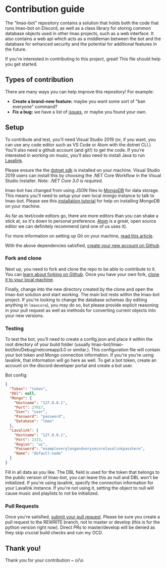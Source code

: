 # Contribution guide

The "lmao-bot" repository contains a solution that holds both the code that runs lmao-bot on Discord, as well as a class library for storing common database objects used in other lmao projects, such as a web interface. It also contains a web api which acts as a middleman between the bot and the database for enhanced security and the potential for additional features in the future.

If you're interested in contributing to this project, great! This file should help you get started.

## Types of contribution

There are many ways you can help improve this repository! For example:

-   **Create a brand-new feature:** maybe you want some sort of "ban everyone" command?
-   **Fix a bug:** we have a list of [issues](https://github.com/DrEngi/lmao-bot/issues),
    or maybe you found your own.


## Setup

To contribute and test, you'll need Visual Studio 2019 (or, if you want, you can use any code editor such as VS Code or Atom with the dotnet CLI.) You'll also need a github account (and git!) to get the code. If you're interested in working on music, you'll also need to install Java to run [Lavalink](https://github.com/Frederikam/Lavalink).

Please ensure the the [dotnet sdk](https://dotnet.microsoft.com/download) is installed on your machine. Visual Studio 2019 users can install this by choosing the .NET Core Workflow in the Visual Studio Installer. *Note: .NET Core 3.0 is required.*

lmao-bot has changed from using JSON files to [MongoDB](https://www.mongodb.com/) for data storage. This means you'll need to setup your own local mongo instance to talk to lmao-bot. Please see this [installation tutorial](https://docs.mongodb.com/manual/administration/install-community/) for help on installing MongoDB on your machine.

As far as text/code editors go, there are more editors than you can shake a stick at, so it's down to personal preference. [Atom](https://atom.io/) is a great, open source editor we can definitely recommend (and one of us uses it).

For more information on setting up Git on your machine, [read this article](https://help.github.com/articles/set-up-git/).

With the above dependencies satisfied, [create your new account on Github](https://github.com/join).

### Fork and clone

Next up, you need to fork and clone the repo to be able to contribute to it. You can [learn about forking on Github](https://help.github.com/articles/fork-a-repo). Once you have your own fork, [clone it to your local machine](https://help.github.com/articles/cloning-a-repository/).

Finally, change into the new directory created by the clone and open the lmao-bot solution and start working. The main bot rests within the lmao-bot project. If you're looking to change the database schemas (by editing anything in `lmaocore`), you may do so, but please provide explicit reasoning in your pull request as well as methods for converting current objects into your new versions.

### Testing

To test the bot, you'll need to create a config.json and place it within the root directory of your build folder (usually lmao-bot/lmao-bot/bin/Debug/netcoreapp3.0 or similar.). This configuration file will contain your bot token and Mongo connection information. If you're you're using lavalink, that information will go here as well. To get a bot token, create an account on the discord developer portal and create a bot user.

Bot config:
```json
{
  "Token": "token",
  "Dbl": null,
  "Mongo": {
    "Hostname": "127.0.0.1",
    "Port": 27017,
    "User": "user",
    "Password": "password",
    "Database": "lmao"
  },
  "Lavalink": {
    "Hostname": "127.0.0.1",
    "Port": 2333,
    "Region": "us",
    "Password": "exampleverylongandverysecurelavalinkpasshere",
    "Name": "default-node"
  }
}
```

Fill in all data as you like. The DBL field is used for the token that belongs to the public version of lmao-bot, you can leave this as null and DBL won't be initialized. If you're using lavalink, specify the connection information for your Lavalink instance. If you're not using it, setting the object to null will cause music and playlists to not be initialized.

### Pull Requests

Once you're satisfied, [submit your pull request](https://help.github.com/articles/creating-a-pull-request/). Please be sure you create a pull request to the REWRITE branch, not to master or develop (this is for the python version right now). Direct PRs to master/develop will be denied as they skip crucial build checks and ruin my OCD.

## Thank you!

Thank you for your contribution ~ o/\o
